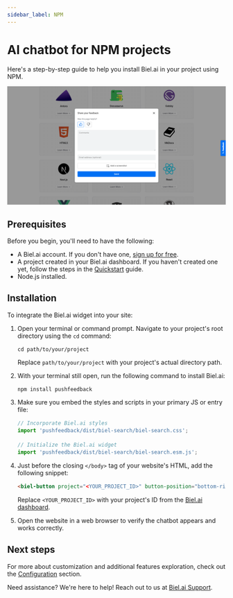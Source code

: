 ```yaml
---
sidebar_label: NPM
---
```


# AI chatbot for NPM projects

Here's a step-by-step guide to help you install Biel.ai in your project using NPM.

![Feedback wiget for docs screenshot](./images/feedback-widget-docs.png)

## Prerequisites

Before you begin, you'll need to have the following:

- A Biel.ai account. If you don't have one, [sign up for free](https://app.biel.ai/accounts/signup/).
- A project created in your Biel.ai dashboard. If you haven't created one yet, follow the steps in the [Quickstart](../quickstart.md#2-create-a-project) guide.
- Node.js installed.


## Installation

To integrate the Biel.ai widget into your site:

1. Open your terminal or command prompt. Navigate to your project's root directory using the `cd` command:

    ```console
    cd path/to/your/project
    ```
    
    Replace `path/to/your/project` with your project's actual directory path.

2. With your terminal still open, run the following command to install Biel.ai:

    ```console
    npm install pushfeedback
    ```

3. Make sure you embed the styles and scripts in your primary JS or entry file:

    ```js
    // Incorporate Biel.ai styles
    import 'pushfeedback/dist/biel-search/biel-search.css';

    // Initialize the Biel.ai widget
    import 'pushfeedback/dist/biel-search/biel-search.esm.js';
    ```

4. Just before the closing `</body>` tag of your website's HTML, add the following snippet:

    ```html
    <biel-button project="<YOUR_PROJECT_ID>" button-position="bottom-right" modal-position="bottom-right" button-style="dark">Ask AI</biel-button>
    ```

    Replace `<YOUR_PROJECT_ID>` with your project's ID from the [Biel.ai dashboard](../quickstart.md#2-create-a-project).

1. Open the website in a web browser to verify the chatbot appears and works correctly.

## Next steps

For more about customization and additional features exploration, check out the [Configuration](/category/configuration) section.

Need assistance? We're here to help! Reach out to us at [Biel.ai Support](https://biel.ai/contact).